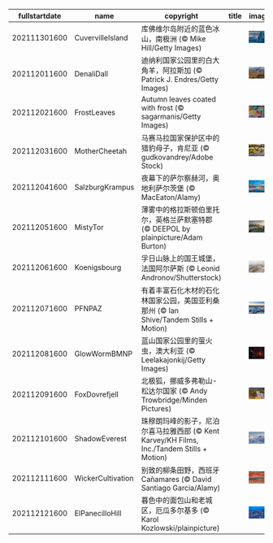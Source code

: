 |fullstartdate|name|copyright|title|image|
|--|--|--|--|--|
202111301600|CuvervilleIsland|库佛维尔岛附近的蓝色冰山，南极洲 (© Mike Hill/Getty Images)||![](/zh-CN/2021/12/202111301600CuvervilleIsland.jpg)|
202112011600|DenaliDall|迪纳利国家公园里的白大角羊，阿拉斯加 (© Patrick J. Endres/Getty Images)||![](/zh-CN/2021/12/202112011600DenaliDall.jpg)|
202112021600|FrostLeaves|Autumn leaves coated with frost (© sagarmanis/Getty Images)||![](/zh-CN/2021/12/202112021600FrostLeaves.jpg)|
202112031600|MotherCheetah|马赛马拉国家保护区中的猎豹母子，肯尼亚 (© gudkovandrey/Adobe Stock)||![](/zh-CN/2021/12/202112031600MotherCheetah.jpg)|
202112041600|SalzburgKrampus|夜幕下的萨尔察赫河，奥地利萨尔茨堡 (© MacEaton/Alamy)||![](/zh-CN/2021/12/202112041600SalzburgKrampus.jpg)|
202112051600|MistyTor|薄雾中的格拉斯顿伯里托尔，英格兰萨默塞特郡 (© DEEPOL by plainpicture/Adam Burton)||![](/zh-CN/2021/12/202112051600MistyTor.jpg)|
202112061600|Koenigsbourg|孚日山脉上的国王城堡，法国阿尔萨斯 (© Leonid Andronov/Shutterstock)||![](/zh-CN/2021/12/202112061600Koenigsbourg.jpg)|
202112071600|PFNPAZ|有着丰富石化木材的石化林国家公园，美国亚利桑那州 (© Ian Shive/Tandem Stills + Motion)||![](/zh-CN/2021/12/202112071600PFNPAZ.jpg)|
202112081600|GlowWormBMNP|蓝山国家公园里的萤火虫，澳大利亚 (© Leelakajonkij/Getty Images)||![](/zh-CN/2021/12/202112081600GlowWormBMNP.jpg)|
202112091600|FoxDovrefjell|北极狐，挪威多弗勒山-松达尔国家 (© Andy Trowbridge/Minden Pictures)||![](/zh-CN/2021/12/202112091600FoxDovrefjell.jpg)|
202112101600|ShadowEverest|珠穆朗玛峰的影子，尼泊尔喜马拉雅西部 (© Kent Karvey/KH Films, Inc./Tandem Stills + Motion)||![](/zh-CN/2021/12/202112101600ShadowEverest.jpg)|
202112111600|WickerCultivation|别致的柳条田野，西班牙Cañamares (© David Santiago Garcia/Alamy)||![](/zh-CN/2021/12/202112111600WickerCultivation.jpg)|
202112121600|ElPanecilloHill|暮色中的面包山和老城区，厄瓜多尔基多 (© Karol Kozlowski/plainpicture)||![](/zh-CN/2021/12/202112121600ElPanecilloHill.jpg)|
